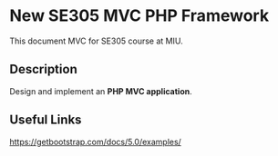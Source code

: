 # New SE305 MVC PHP Framework

This document MVC for SE305 course at MIU.

## Description

Design and implement an **PHP MVC application**.  

## Useful Links
https://getbootstrap.com/docs/5.0/examples/